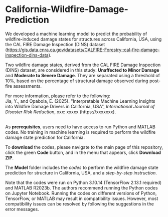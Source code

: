 # California-Wildfire-Damage-Prediction
We developed a machine learning model to predict the probability of wildfire-induced damage states for structures across California, USA, using the CAL FIRE Damage Inspection (DINS) dataset (https://gis.data.cnra.ca.gov/datasets/CALFIRE-Forestry::cal-fire-damage-inspection-dins-data).

Two wildfire damage states, derived from the CAL FIRE Damage Inspection (DINS) dataset, are considered in this study: **Unaffected to Minor Damage** and **Moderate to Severe Damage**. They are separated using a threshold of 10%, based on the percentage of structural damage observed during post-fire assessments. 


For more information, please refer to the following:\
Jia, Y., and Opabola, E. (2025). "Interpretable Machine Learning Insights into Wildfire Damage Drivers in California, USA", *International Journal of Disaster Risk Reduction*, xxx: xxxxx (https://xxxxxxx).
<br/><br/>

As **prerequisites**, users need to have access to run Python and MATLAB codes. No training in machine learning is required to perform the wildfire damage state prediction for California. 

To **download** the codes, please navigate to the main page of this repository, click the green **Code** button, and in the menu that appears, click **Download ZIP**. 

The **Model** folder includes the *codes* to perform the wildfire damage state prediction for structure in California, USA, and a *step-by-step instruction*. 


Note that the codes were run on Python 3.10.14 (TensorFlow 2.13.1 required) and MATLAB R2023b. The authors recommend running the Python codes on Jupyter Notebook. Running the codes on different versions of Python, TensorFlow, or MATLAB may result in compatibility issues. However, most compatibility issues can be resolved by following the suggestions in the error messages.
